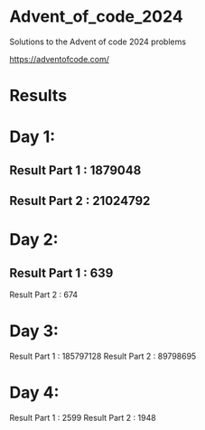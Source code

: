 # Advent_of_code_2024
Solutions to the Advent of code 2024 problems 

https://adventofcode.com/


# Results

# Day 1:
## Result Part 1 : 1879048
## Result Part 2 : 21024792

# Day 2:
## Result Part 1 : 639
Result Part 2 : 674

# Day 3:
Result Part 1 : 185797128
Result Part 2 : 89798695

# Day 4:
Result Part 1 : 2599
Result Part 2 : 1948
